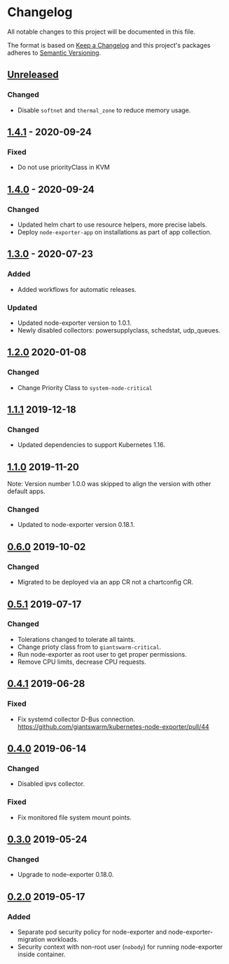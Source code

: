 # Changelog

All notable changes to this project will be documented in this file.

The format is based on [Keep a Changelog](http://keepachangelog.com/en/1.0.0/)
and this project's packages adheres to [Semantic Versioning](http://semver.org/spec/v2.0.0.html).

## [Unreleased]

### Changed

- Disable `softnet` and `thermal_zone` to reduce memory usage.

## [1.4.1] - 2020-09-24

### Fixed

- Do not use priorityClass in KVM

## [1.4.0] - 2020-09-24

### Changed
- Updated helm chart to use resource helpers, more precise labels.
- Deploy `node-exporter-app` on installations as part of app collection.

## [1.3.0] - 2020-07-23

### Added

- Added workflows for automatic releases.

### Updated

- Updated node-exporter version to 1.0.1.
- Newly disabled collectors: powersupplyclass, schedstat, udp_queues.

## [1.2.0] 2020-01-08

### Changed

- Change Priority Class to `system-node-critical`

## [1.1.1] 2019-12-18

### Changed

- Updated dependencies to support Kubernetes 1.16.

## [1.1.0] 2019-11-20

Note: Version number 1.0.0 was skipped to align the version with other default apps.

### Changed

- Updated to node-exporter version 0.18.1.

## [0.6.0] 2019-10-02

### Changed

- Migrated to be deployed via an app CR not a chartconfig CR.

## [0.5.1] 2019-07-17

### Changed

- Tolerations changed to tolerate all taints.
- Change prioty class from to `giantswarm-critical`.
- Run node-exporter as root user to get proper permissions.
- Remove CPU limits, decrease CPU requests.

## [0.4.1] 2019-06-28

### Fixed

- Fix systemd collector D-Bus connection. https://github.com/giantswarm/kubernetes-node-exporter/pull/44

## [0.4.0] 2019-06-14

### Changed

- Disabled ipvs collector.

### Fixed

- Fix monitored file system mount points.

## [0.3.0] 2019-05-24

### Changed

- Upgrade to node-exporter 0.18.0.

## [0.2.0] 2019-05-17

### Added

- Separate pod security policy for node-exporter and node-exporter-migration workloads.
- Security context with non-root user (`nobody`) for running node-exporter inside container.

[Unreleased]: https://github.com/giantswarm/node-exporter-app/compare/v1.4.1...HEAD
[1.4.1]: https://github.com/giantswarm/node-exporter-app/compare/v1.4.0...v1.4.1
[1.4.0]: https://github.com/giantswarm/node-exporter-app/compare/v1.3.0...v1.4.0
[1.3.0]: https://github.com/giantswarm/node-exporter-app/compare/v1.2.0...v1.3.0
[1.2.0]: https://github.com/giantswarm/node-exporter-app/compare/v1.1.1...v1.2.0
[1.1.1]: https://github.com/giantswarm/node-exporter-app/compare/v1.1.0...v1.1.1
[1.1.0]: https://github.com/giantswarm/node-exporter-app/compare/v0.6.0...v1.1.0
[0.6.0]: https://github.com/giantswarm/node-exporter-app/releases/tag/v0.6.0
[0.5.1]: https://github.com/giantswarm/kubernetes-node-exporter/compare/v0.4.1...v0.5.1
[0.4.1]: https://github.com/giantswarm/kubernetes-node-exporter/compare/v0.4.0...v0.4.1
[0.4.0]: https://github.com/giantswarm/kubernetes-node-exporter/compare/v0.3.0...v0.4.0
[0.3.0]: https://github.com/giantswarm/kubernetes-node-exporter/compare/v0.2.0...v0.3.0
[0.2.0]: https://github.com/giantswarm/kubernetes-node-exporter/releases/tag/v0.2.0
